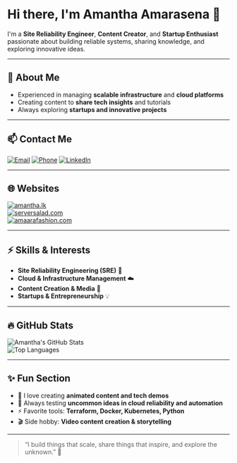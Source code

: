 # Hi there, I'm Amantha Amarasena 👋

I'm a **Site Reliability Engineer**, **Content Creator**, and **Startup Enthusiast** passionate about building reliable systems, sharing knowledge, and exploring innovative ideas.  

---

## 🔹 About Me
- Experienced in managing **scalable infrastructure** and **cloud platforms**  
- Creating content to **share tech insights** and tutorials  
- Always exploring **startups and innovative projects**  

---

## 📫 Contact Me
[![Email](https://img.shields.io/badge/Email-amantha@amantha.lk-blue?style=for-the-badge&logo=gmail&logoColor=white)](mailto:amantha@amantha.lk)
[![Phone](https://img.shields.io/badge/Phone-+94%20712649864-green?style=for-the-badge&logo=whatsapp&logoColor=white)](tel:+94712649864)
[![LinkedIn](https://img.shields.io/badge/LinkedIn-AmanthaLK-blue?style=for-the-badge&logo=linkedin&logoColor=white)](https://linkedin.com/in/AmanthaLK)

---

## 🌐 Websites
[![amantha.lk](https://img.shields.io/badge/amantha.lk-Visit-brightgreen?style=for-the-badge&logo=google-chrome)](https://amantha.lk)  
[![serversalad.com](https://img.shields.io/badge/serversalad.com-Visit-orange?style=for-the-badge&logo=cloudflare)](https://serversalad.com)  
[![amaarafashion.com](https://img.shields.io/badge/amaarafashion.com-Visit-red?style=for-the-badge&logo=shopify)](https://amaarafashion.com)

---

## ⚡ Skills & Interests
- **Site Reliability Engineering (SRE)** 🚀  
- **Cloud & Infrastructure Management** ☁️  
- **Content Creation & Media** 🎥  
- **Startups & Entrepreneurship** 💡  

---

## 🔥 GitHub Stats
![Amantha's GitHub Stats](https://github-readme-stats.vercel.app/api?username=AmanthaLK&show_icons=true&theme=radical)  
![Top Languages](https://github-readme-stats.vercel.app/api/top-langs/?username=AmanthaLK&layout=compact&theme=radical)

---

## ✨ Fun Section
- 🌟 I love creating **animated content and tech demos**  
- 🎯 Always testing **uncommon ideas in cloud reliability and automation**  
- ⚡ Favorite tools: **Terraform, Docker, Kubernetes, Python**  
- 🎬 Side hobby: **Video content creation & storytelling**

---

> “I build things that scale, share things that inspire, and explore the unknown.” 🚀
